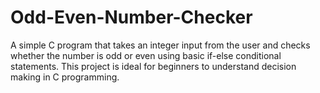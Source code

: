 # Odd-Even-Number-Checker
A simple C program that takes an integer input from the user and checks whether the number is odd or even using basic if-else conditional statements. This project is ideal for beginners to understand decision making in C programming.
